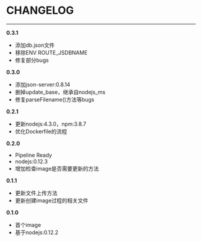 # CHANGELOG

***

**0.3.1**

* 添加db.json文件
* 移除ENV ROUTE_JSDBNAME
* 修复部分bugs

**0.3.0**

* 添加json-server:0.8.14
* 删掉update_base，继承自nodejs_ms
* 修复parseFilename()方法等bugs

**0.2.1**

* 更新nodejs:4.3.0，npm:3.8.7
* 优化Dockerfile的流程

**0.2.0**

* Pipeline Ready
* nodejs:0.12.3
* 增加检查image是否需要更新的方法

**0.1.1**

* 更新文件上传方法
* 更新创建image过程的相关文件

**0.1.0**

* 首个image
* 基于nodejs:0.12.2
